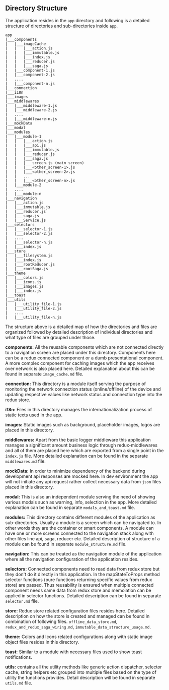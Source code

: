 
## Directory Structure

The application resides in the `app` directory and following is a detailed structure of directories and sub-directories inside `app`.

```
app
|___components
|   |___imageCache
|   |   |___action.js
|   |   |___immutable.js
|   |   |___index.js
|   |   |___reducer.js
|   |   |___saga.js
|   |___component-1.js
|   |___component-2.js
|   ....
|   |___component-n.js
|___connection
|___i18n
|___images
|___middlewares
|   |___middleware-1.js
|   |___middleware-2.js
|   ....
|   |___middleware-n.js
|___mockData
|___modal
|___modules
|   |___module-1
|   |   |___action.js
|   |   |___api.js
|   |   |___immutable.js
|   |   |___reducer.js
|   |   |___saga.js
|   |   |___screen.js (main screen)
|   |   |___<other_screen-1>.js
|   |   |___<other_screen-2>.js
|   |   ...
|   |   |___<other_screen-n>.js
|   |___module-2
|   ....
|   |___module-n
|___navigation
|   |___action.js
|   |___immutable.js
|   |___reducer.js
|   |___saga.js
|   |___Service.js
|___selectors
|   |___selector-1.js
|   |___selector-2.js
|   ....
|   |___selector-n.js
|   |___index.js
|___store
|   |___filesystem.js
|   |___index.js
|   |___rootReducer.js
|   |___rootSaga.js
|___theme
|   |___colors.js
|   |___icons.js
|   |___images.js
|   |___index.js
|___toast
|___utils
|   |___utility_file-1.js
|   |___utility_file-2.js
|   ....
|   |___utility_file-n.js
```

The structure above is a detailed map of how the directories and files are organized followed by detailed description of individual directories and what type of files are grouped under those.


**components:** All the reusable components which are not connected directly to a navigation screen are placed under this directory. Components here can be a redux connected component or a dumb presentational component. A more complex component for caching images which the app receives over network is also placed here. Detailed explanation about this can be found in separate `image_cache.md` file.

**connection:** This directory is a module itself serving the purpose of monitoring the network connection status (online/offline) of the device and updating respective values like network status and connection type into the redux store.

**i18n:** Files in this directory manages the internationalization process of static texts used in the app.


**images:** Static images such as background, placeholder images, logos are placed in this directory.

**middlewares:** Apart from the basic logger middleware this application manages a significant amount business logic through redux-middlewares and all of them are placed here which are exported from a single point in the `index.js` file. More detailed explanation can be found in the separate `middlewares.md` file.

**mockData:** In order to minimize dependency of the backend during development api responses are mocked here. In dev environment the app will not initiate any api request rather collect necessary data from `json` files placed in this directory.

**modal:** This is also an independent module serving the need of showing various modals such as warning, info, selection in the app. More detailed explanation can be found in separate `modals_and_toast.md` file.

**modules:** This directory contains different modules of the application as sub-directories. Usually a module is a screen which can be navigated to. In other words they are the container or smart components. A module can have one or more screens connected to the navigation stack along with other files line api, saga, reducer etc. Detailed description of structure of a module can be found in separate `module_structure.md` file.

**navigation:** This can be treated as the navigation module of the application where all the navigation configuration of the application resides.

**selectors:** Connected components need to read data from redux store but they don't do it directly in this application. In the mapStateToProps method selector functions (pure functions returning specific values from redux store) are passed. Thus reusability is ensured when multiple connected component needs same data from redux store and memoiation can be applied in selector functions. Detailed description can be found in separate `selector.md` file.

**store:** Redux store related configuration files resides here. Detailed description on how the store is created and managed can be found in combination of following files. `offline_data_store.md`, `redux_and_redux_saga_wiring.md`, `immutable_data_structure_usage.md`.

**theme:** Colors and Icons related configurations along with static image object files resides in this directory.

**toast:** Similar to a module with necessary files used to show toast notifications.

**utils:** contains all the utility methods like generic action dispatcher, selector cache, string helpers etc grouped into multiple files based on the type of utility the functions provides. Detail description will be found in separate `utils.md` file.